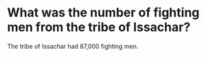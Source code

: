 # What was the number of fighting men from the tribe of Issachar?

The tribe of Issachar had 87,000 fighting men.
